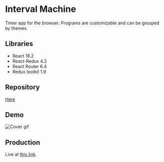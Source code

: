 # Interval Machine

Timer app for the browser. Programs are customizable and can be grouped by themes.

## Libraries

- React 18.2
- React-Redux 4.2
- React Router 6.4
- Redux toolkit 1.9

## Repository

[Here](https://github.com/Edax97/interval-machine)

## Demo

![Cover gif](https://i.imgur.com/59drl5T.gif)

## Production

Live at [this link](https://interval-machine-tal.netlify.app/).
